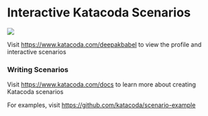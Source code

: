 # Interactive Katacoda Scenarios

[![](http://shields.katacoda.com/katacoda/deepakbabel/count.svg)](https://www.katacoda.com/deepakbabel "Get your profile on Katacoda.com")

Visit https://www.katacoda.com/deepakbabel to view the profile and interactive scenarios

### Writing Scenarios
Visit https://www.katacoda.com/docs to learn more about creating Katacoda scenarios

For examples, visit https://github.com/katacoda/scenario-example
